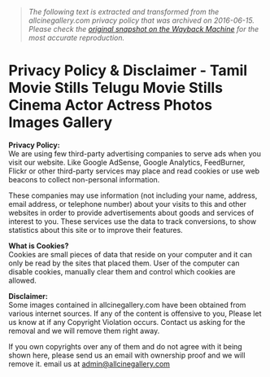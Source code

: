 > *The following text is extracted and transformed from the allcinegallery.com privacy policy that was archived on 2016-06-15. Please check the [original snapshot on the Wayback Machine](https://web.archive.org/web/20160615115701id_/http%3A//allcinegallery.com/privacy-policy-disclaimer) for the most accurate reproduction.*

# Privacy Policy & Disclaimer - Tamil Movie Stills Telugu Movie Stills Cinema Actor Actress Photos Images Gallery

**Privacy Policy:**  
We are using few third-party advertising companies to serve ads when you visit our website. Like Google AdSense, Google Analytics, FeedBurner, Flickr or other third-party services may place and read cookies or use web beacons to collect non-personal information.

These companies may use information (not including your name, address, email address, or telephone number) about your visits to this and other websites in order to provide advertisements about goods and services of interest to you. These services use the data to track conversions, to show statistics about this site or to improve their features.

**What is Cookies?**  
Cookies are small pieces of data that reside on your computer and it can only be read by the sites that placed them. User of the computer can disable cookies, manually clear them and control which cookies are allowed.

**Disclaimer:**  
Some images contained in allcinegallery.com have been obtained from various internet sources. If any of the content is offensive to you, Please let us know at if any Copyright Violation occurs. Contact us asking for the removal and we will remove them right away.

If you own copyrights over any of them and do not agree with it being shown here, please send us an email with ownership proof and we will remove it. email us at admin@allcinegallery.com
